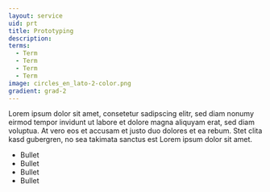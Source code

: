 ```yaml
---
layout: service
uid: prt 
title: Prototyping
description: 
terms: 
  - Term
  - Term
  - Term
  - Term
image: circles_en_lato-2-color.png
gradient: grad-2
--- 
```


Lorem ipsum dolor sit amet, consetetur sadipscing elitr, sed diam nonumy eirmod tempor invidunt ut labore et dolore magna aliquyam erat, sed diam voluptua. At vero eos et accusam et justo duo dolores et ea rebum. Stet clita kasd gubergren, no sea takimata sanctus est Lorem ipsum dolor sit amet.

- Bullet
- Bullet
- Bullet
- Bullet
